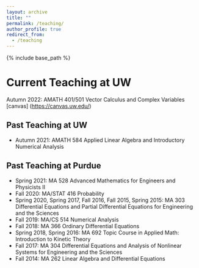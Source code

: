 ```yaml
---
layout: archive
title: ""
permalink: /teaching/
author_profile: true
redirect_from:
  - /teaching
---
```


{% include base_path %}

Current Teaching at UW
======
Autumn 2022: AMATH 401/501 Vector Calculus and Complex Variables [canvas] (https://canvas.uw.edu/)

<!--
[Spring 2021: MA 528 Advanced Mathematics for Engineers and Physicists II](https://jingweihu-math.github.io/webpage/teaching/2021-spring-teaching)
-->

## Past Teaching at UW
* Autumn 2021: AMATH 584 Applied Linear Algebra and Introductory Numerical Analysis

## Past Teaching at Purdue
* Spring 2021: MA 528 Advanced Mathematics for Engineers and Physicists II
* Fall 2020: MA/STAT 416 Probability
* Spring 2020, Spring 2017, Fall 2016, Fall 2015, Spring 2015: MA 303 Differential Equations and Partial Differential Equations for Engineering and the Sciences
* Fall 2019: MA/CS 514 Numerical Analysis
* Fall 2018: MA 366 Ordinary Differential Equations
* Spring 2018, Spring 2016: MA 692 Topic Course in Applied Math: Introduction to Kinetic Theory
* Fall 2017: MA 304 Differential Equations and Analysis of Nonlinear Systems for Engineering and the Sciences
* Fall 2014: MA 262 Linear Algebra and Differential Equations
